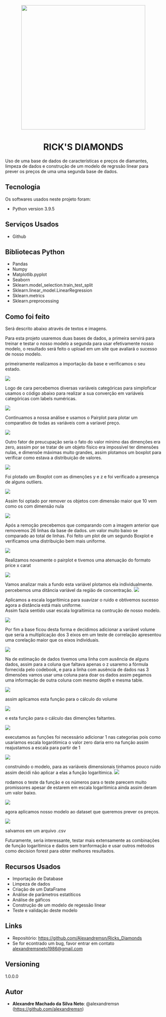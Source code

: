 <div align="center">
<img src="images/diamonds-transparent-background-20.png" width="400">

# RICK'S DIAMONDS
<div align="left">
Uso de uma base de dados de características e preços de diamantes, limpeza de dados e construção de um modelo de regrssão linear para prever os preços de uma uma segunda base de dados. 


## Tecnologia

Os softwares  usados neste projeto foram:

* Python version  3.9.5

## Serviços Usados

* Github


## Bibliotecas Python

* Pandas
* Numpy
* Matplotlib.pyplot
* Seaborn
* Sklearn.model_selection.train_test_split
* Sklearn.linear_model.LinearRegression
* Sklearn.metrics
* Sklearn.preprocessing

## Como foi feito

Será descrito abaixo através de textos e imagens.

Para esta projeto usaremos duas bases de dados, a primeira servirá para treinar e testar o nosso modelo a segunda para usar efetivamente nosso modelo, o resultado será feito o upload em um site que avaliará o sucesso de nosso modelo.

primeiramente realizamos a importação da base e verificamos o seu estado.

<img src=images/diamond_001.png>

Logo de cara percebemos diversas variáveis categóricas para simploficar usamos o código abaixo para realizar a sua converção em variáveis categóricas com labels numéricas.

<img src=images/diamond_002.png>
  
Continuamos a nossa análise e usamos o Pairplot para plotar um comparativo de todas as variáveis com a varíavel preço.
  
<img src=images/fpair%20(3).png>  

Outro fator de preucupação seria o fato do valor mínimo das dimenções era zero, asssim por se tratar de um objeto físico era impossível ter dimensões nulas, e dimensõe máximas muito grandes, assim plotamos um boxplot para verificar como estava a distribuição de valores.
   
<img src=images/diamond_003.png>

Foi plotado um Boxplot com as dimenções y e z e foi verificado a presença de alguns outliers.
  
<img src=images/box1%20(1).png>
  
Assim foi optado por remover os objetos com dimensão maior que 10 vem como os com dimensão nula 


<img src=images/diamond_004.png>

Após a remoção precebemos que comparando com a imagem anterior que removemos 26 linhas da base de dados. um valor muito baixo se comparado ao total de linhas.
Foi feito um plot de um segundo Boxplot e verificamos uma distribuição bem mais uniforme.
  
<img src=images/box_2%20(1).png>

Realizamos novamente o pairplot e tivemos uma atenuação do formato price x carat
  
<img src=images/spair%20(1).png>
  
Vamos analizar mais a fundo esta variável plotamos ela individualmente.
percebemos uma ditância variável da região de concentração.
<img src=images/line_01.png>
  
Aplicamos a escala logarítimica para suavizar o ruido e obtivemos sucesso agora a distância está mais uniforme.  
Assim fazia sentido usar escala lograítimica na contrução de nosso modelo.
  

  
<img src=images/line_02.png>  
 
  
Por fim a base ficou desta forma e decidimos adicionar a variável volume que seria a multiplicação dos 3 eixos
em um teste de correlação apresentou uma corelação maior que os eixos individuais. 
  
<img src=images/diamond_005.png>

Na de estimação de dados tivemos uma linha com ausência de alguns dados, assim para a coluna que faltava apenas o z usaremo a fórmula fornecida pelo codebook, e para a linha com ausência de dados nas 3 dimensões vamos usar uma coluna para doar os dados
assim pegamos uma informação de outra coluna com mesmo depth e mesma table.

<img src=images/diamond_006.png>
  
assim aplicamos esta função para o cálculo do volume  
  
<img src=images/diamond_007.png>

e esta função para o cálculo das dimenções faltantes.

<img src=images/diamond_008.png>

executamos as funções foi necessário adicionar 1 nas categorias pois como usariamos escala logarótimica o valor zero daria erro na função assim reajustamos a escala para partir de 1

<img src=images/diamond_009.png>

construindo o modelo, para as variáveis dimensionais tinhamos pouco ruido assim decidi não aplicar a elas a função logarítimica.
<img src=images/diamond_010.png>

rodamos o teste da função e os números para o teste parecem muito promissores apesar de estarem em escala logaritimica ainda assim deram um valor baixo.

<img src=images/diamond_011.png>

agora aplicamos nosso modelo ao dataset que queremos prever os preços.

<img src=images/diamond_012.png>

salvamos em um arquivo .csv
  
Futuramente, seria interessante, testar mais extensamente as combinações de função logarítimica e dados sem tranformação e usar outros métodos como decision forest para obter melhores resultados.


## Recursos Usados

  - Importação de Database
  - Limpeza de dados
  - Criação de um DataFrame
  - Análise de parâmetros estatíticos
  - Análise de gáficos
  - Construção de um modelo de regessão linear
  - Teste e validação deste modelo
  

## Links

  - Repositório: https://github.com/Alexandremsn/Ricks_Diamonds
  - Se for econtrado um bug, favor entrar em contato alexandremsneto1986@gmail.com


## Versioning

1.0.0.0


## Autor

* **Alexandre Machado da Silva Neto**: @alexandremsn (https://github.com/alexandremsn)
